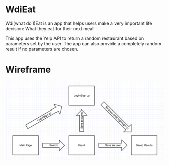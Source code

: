 # WdiEat
Wdi(what do I)Eat is an app that helps users make a very important life decision: What they eat for their next meal!

This app uses the Yelp API to return a random restaurant based on parameters set by the user. The app can also provide a completely random result if no parameters are chosen.

# Wireframe
![alt tag](https://raw.githubusercontent.com/llovee91/wdiEat-whatdoIEat/master/public/images/wireframe.tiff)

